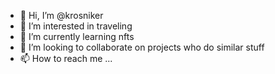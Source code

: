 - 👋 Hi, I’m @krosniker
- 👀 I’m interested in traveling
- 🌱 I’m currently learning nfts
- 💞️ I’m looking to collaborate on projects who do similar stuff
- 📫 How to reach me ...

<!---
krosniker/krosniker is a ✨ special ✨ repository because its `README.md` (this file) appears on your GitHub profile.
You can click the Preview link to take a look at your changes.
--->
